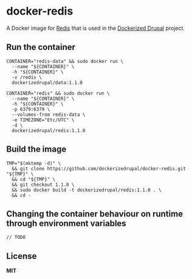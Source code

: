 # docker-redis

A Docker image for [Redis](http://redis.io/) that is used in the [Dockerized Drupal](https://dockerizedrupal.com/) project.

## Run the container

    CONTAINER="redis-data" && sudo docker run \
      --name "${CONTAINER}" \
      -h "${CONTAINER}" \
      -v /redis \
      dockerizedrupal/data:1.1.0

    CONTAINER="redis" && sudo docker run \
      --name "${CONTAINER}" \
      -h "${CONTAINER}" \
      -p 6379:6379 \
      --volumes-from redis-data \
      -e TIMEZONE="Etc/UTC" \
      -d \
      dockerizedrupal/redis:1.1.0

## Build the image
      
    TMP="$(mktemp -d)" \
      && git clone https://github.com/dockerizedrupal/docker-redis.git "${TMP}" \
      && cd "${TMP}" \
      && git checkout 1.1.0 \
      && sudo docker build -t dockerizedrupal/redis:1.1.0 . \
      && cd -

## Changing the container behaviour on runtime through environment variables

    // TODO

## License

**MIT**
